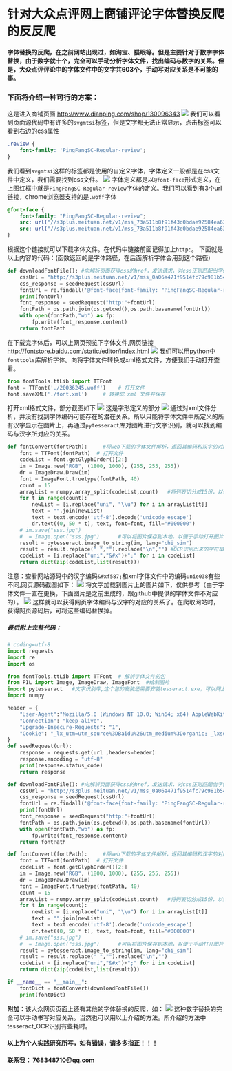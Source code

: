
# 针对大众点评网上商铺评论字体替换反爬的反反爬
#### 字体替换的反爬，在之前网站出现过，如淘宝、猫眼等。但是主要针对于数字字体替换，由于数字就十个，完全可以手动分析字体文件，找出编码与数字的关系。**但是**，大众点评评论中的字体文件中的文字共603个，手动写对应关系是不可能的事。
### 下面将介绍一种可行的方案：
这是进入商铺页面 http://www.dianping.com/shop/130096343
<img src="./001.png"/>
我们可以看到页面源代码中有许多的```svgmtsi```标签，但是文字都无法正常显示，点击标签可以看到右边的css属性
```css
.review {
    font-family: 'PingFangSC-Regular-review';
}
```
我们看到```svgmtsi```这样的标签都是使用的自定义字体，字体定义一般都是在css文件中定义，我们需要找到css文件。
<img src="./002.png"/>
字体定义都是以```@font-face```形式定义，在上图红框中就是```PingFangSC-Regular-review```字体的定义。我们可以看到有3个url链接，chrome浏览器支持的是```.woff```字体
```css
@font-face {
    font-family: "PingFangSC-Regular-review";
    src: url("//s3plus.meituan.net/v1/mss_73a511b8f91f43d0bdae92584ea6330b/font/0ddcf35f.eot");
    src: url("//s3plus.meituan.net/v1/mss_73a511b8f91f43d0bdae92584ea6330b/font/0ddcf35f.eot?#iefix") format("embedded-opentype"),url("//s3plus.meituan.net/v1/mss_73a511b8f91f43d0bdae92584ea6330b/font/0ddcf35f.woff");
}
```
根据这个链接就可以下载字体文件。在代码中链接前面记得加上```http:```。
下面就是以上内容的代码：(函数返回的是字体路径，在后面解析字体会用到这个路径)
```python
def downloadFontFile(): #向解析页面获得css的href，发送请求，对css正则匹配出字体的url，下载字体文件
    cssUrl = "http://s3plus.meituan.net/v1/mss_0a06a471f9514fc79c981b5466f56b91/svgtextcss/92b88886eb6a3d468078043ccd49b99e.css"
    css_response = seedRequest(cssUrl)
    fontUrl = re.findall('@font-face{font-family: "PingFangSC-Regular-review";src.*?format.*?url\("(.*?)"\);}',css_response.text,re.S)[0]
    print(fontUrl)
    font_response = seedRequest("http:"+fontUrl)
    fontPath = os.path.join(os.getcwd(),os.path.basename(fontUrl))
    with open(fontPath,"wb") as fp:
        fp.write(font_response.content)
    return fontPath
```
在下载完字体后，可以上网页预览下字体文件,网页链接 http://fontstore.baidu.com/static/editor/index.html
<img src="./007.png">
我们可以用python中```fonttools```库解析字体。向将字体文件转换成xml格式文件，方便我们手动打开查看。
```python
from fontTools.ttLib import TTFont
font = TTFont('./20036245.woff')    # 打开文件
font.saveXML('./font.xml')     # 转换成 xml 文件并保存
```
打开xml格式文件，部分截图如下
<img src="./003.png"/>
这是字形定义的部分
<img src="./004.png"/>
通过对xml文件分析，并没有找到字体编码可能存在的潜在关系。所以只能将字体文件中所定义的所有汉字显示在图片上，再通过```pytesseract```库对图片进行文字识别，就可以找到编码与汉字所对应的关系。
```python
def fontConvert(fontPath):     #将web下载的字体文件解析，返回其编码和汉字的对应关系
    font = TTFont(fontPath)  # 打开文件
    codeList = font.getGlyphOrder()[2:]
    im = Image.new("RGB", (1800, 1000), (255, 255, 255))
    dr = ImageDraw.Draw(im)
    font = ImageFont.truetype(fontPath, 40)
    count = 15
    arrayList = numpy.array_split(codeList,count)   #将列表切分成15份，以便于在图片上分行显示
    for t in range(count):
        newList = [i.replace("uni", "\\u") for i in arrayList[t]]
        text = "".join(newList)
        text = text.encode('utf-8').decode('unicode_escape')
        dr.text((0, 50 * t), text, font=font, fill="#000000")
    # im.save("sss.jpg")
    #  = Image.open("sss.jpg")      #可以将图片保存到本地，以便于手动打开图片查看
    result = pytesseract.image_to_string(im, lang="chi_sim")
    result = result.replace(" ","").replace("\n","") #OCR识别出来的字符串有空格换行符
    codeList = [i.replace("uni","&#x")+";" for i in codeList]
    return dict(zip(codeList,list(result)))
```
注意：查看网站源码中的汉字编码```&#xf587;```和xml字体文件中的编码```unie038```有些不同,网页源码截图如下：
<img src="./006.png">
将文字加载到图片上的图片如下，仅供参考（由于字体文件一直在更换，下面图片是之前生成的，跟github中提供的字体文件不对应的）。
<img src="./005.jpg">
这样就可以获得网页字体编码与汉字的对应的关系了。在爬取网站时，获得网页源码后，可将这些编码替换掉。
##### 最后附上完整代码：
```python
# coding=utf-8
import requests
import re
import os

from fontTools.ttLib import TTFont  # 解析字体文件的包
from PIL import Image, ImageDraw, ImageFont  #绘制图片
import pytesseract   #文字识别库,这个包的安装还需要安装tesseract.exe，可以网上搜教程
import numpy

header = {
    "User-Agent":"Mozilla/5.0 (Windows NT 10.0; Win64; x64) AppleWebKit/537.36 (KHTML, like Gecko) Chrome/75.0.3770.100 Safari/537.36",
    "Connection": "keep-alive",
    "Upgrade-Insecure-Requests": "1",
    "Cookie": "_lx_utm=utm_source%3DBaidu%26utm_medium%3Dorganic; _lxsdk_cuid=16c47c01fafc8-07aac54d06158d-e343166-144000-16c47c01fafc8; _lxsdk=16c47c01fafc8-07aac54d06158d-e343166-144000-16c47c01fafc8; _hc.v=825e3bfc-d05a-6e37-660c-0cba50dc559e.1564571869; s_ViewType=10; cy=16; cityid=16; cye=wuhan; cy=5; cye=nanjing; _lxsdk_s=16c52116a9d-0a5-da0-bb3%7C%7C25"
}
def seedRequest(url):
    response = requests.get(url ,headers=header)
    response.encoding = "utf-8"
    print(response.status_code)
    return response

def downloadFontFile(): #向解析页面获得css的href，发送请求，对css正则匹配出字体的url，下载字体文件
    cssUrl = "http://s3plus.meituan.net/v1/mss_0a06a471f9514fc79c981b5466f56b91/svgtextcss/92b88886eb6a3d468078043ccd49b99e.css"
    css_response = seedRequest(cssUrl)
    fontUrl = re.findall('@font-face{font-family: "PingFangSC-Regular-review";src.*?format.*?url\("(.*?)"\);}',css_response.text,re.S)[0]
    print(fontUrl)
    font_response = seedRequest("http:"+fontUrl)
    fontPath = os.path.join(os.getcwd(),os.path.basename(fontUrl))
    with open(fontPath,"wb") as fp:
        fp.write(font_response.content)
    return fontPath

def fontConvert(fontPath):     #将web下载的字体文件解析，返回其编码和汉字的对应关系
    font = TTFont(fontPath)  # 打开文件
    codeList = font.getGlyphOrder()[2:]
    im = Image.new("RGB", (1800, 1000), (255, 255, 255))
    dr = ImageDraw.Draw(im)
    font = ImageFont.truetype(fontPath, 40)
    count = 15
    arrayList = numpy.array_split(codeList,count)   #将列表切分成15份，以便于在图片上分行显示
    for t in range(count):
        newList = [i.replace("uni", "\\u") for i in arrayList[t]]
        text = "".join(newList)
        text = text.encode('utf-8').decode('unicode_escape')
        dr.text((0, 50 * t), text, font=font, fill="#000000")
    # im.save("sss.jpg")
    #  = Image.open("sss.jpg")      #可以将图片保存到本地，以便于手动打开图片查看
    result = pytesseract.image_to_string(im, lang="chi_sim")
    result = result.replace(" ","").replace("\n","")
    codeList = [i.replace("uni","&#x")+";" for i in codeList]
    return dict(zip(codeList,list(result)))

if __name__ == "__main__":
    fontDict = fontConvert(downloadFontFile())
    print(fontDict)
```

**附加**：该大众网页页面上还有其他的字体替换的反爬，如：
<img src="./008.png">
这种数字替换的完全可以手动书写对应关系。当然也可以用以上介绍的方法。所介绍的方法中tesseract_OCR识别有些耗时。

#### 以上为个人实践研究所写，如有错误，请多多指正！！！
#### 联系我：  768348710@qq.com